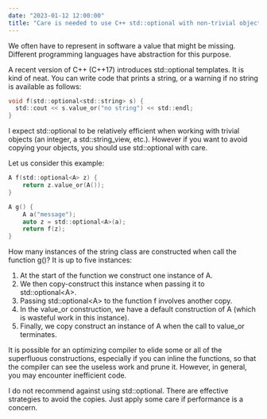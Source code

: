 ```yaml
---
date: "2023-01-12 12:00:00"
title: "Care is needed to use C++ std::optional with non-trivial objects"
---
```




We often have to represent in software a value that might be missing. Different programming languages have abstraction for this purpose.

A recent version of C++ (C++17) introduces std::optional templates. It is kind of neat. You can write code that prints a string, or a warning if no string is available as follows:
```C
void f(std::optional<std::string> s) {
  std::cout << s.value_or("no string") << std::endl;
}
```


I expect std::optional to be relatively efficient when working with trivial objects (an integer, a std::string_view, etc.). However if you want to avoid copying your objects, you should use std::optional with care.

Let us consider this example:
```C
A f(std::optional<A> z) {
    return z.value_or(A());
}

A g() { 
    A a("message"); 
    auto z = std::optional<A>(a); 
    return f(z); 
}
```


How many instances of the string class are constructed when call the function g()? It is up to five instances:

1. At the start of the function we construct one instance of A.
1. We then copy-construct this instance when passing it to std::optional&lt;A&gt;.
1. Passing std::optional&lt;A&gt; to the function f involves another copy.
1. In the value_or construction, we have a default construction of A (which is wasteful work in this instance).
1. Finally, we copy construct an instance of A when the call to value_or terminates.


It is possible for an optimizing compiler to elide some or all of the superfluous constructions, especially if you can inline the functions, so that the compiler can see the useless work and prune it. However, in general, you may encounter inefficient code.

I do not recommend against using std::optional. There are effective strategies to avoid the copies. Just apply some care if performance is a concern.

